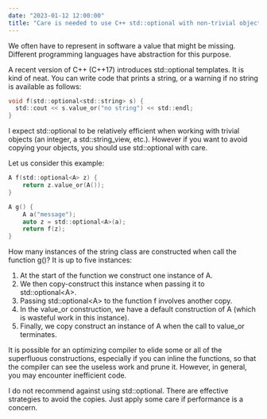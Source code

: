 ```yaml
---
date: "2023-01-12 12:00:00"
title: "Care is needed to use C++ std::optional with non-trivial objects"
---
```




We often have to represent in software a value that might be missing. Different programming languages have abstraction for this purpose.

A recent version of C++ (C++17) introduces std::optional templates. It is kind of neat. You can write code that prints a string, or a warning if no string is available as follows:
```C
void f(std::optional<std::string> s) {
  std::cout << s.value_or("no string") << std::endl;
}
```


I expect std::optional to be relatively efficient when working with trivial objects (an integer, a std::string_view, etc.). However if you want to avoid copying your objects, you should use std::optional with care.

Let us consider this example:
```C
A f(std::optional<A> z) {
    return z.value_or(A());
}

A g() { 
    A a("message"); 
    auto z = std::optional<A>(a); 
    return f(z); 
}
```


How many instances of the string class are constructed when call the function g()? It is up to five instances:

1. At the start of the function we construct one instance of A.
1. We then copy-construct this instance when passing it to std::optional&lt;A&gt;.
1. Passing std::optional&lt;A&gt; to the function f involves another copy.
1. In the value_or construction, we have a default construction of A (which is wasteful work in this instance).
1. Finally, we copy construct an instance of A when the call to value_or terminates.


It is possible for an optimizing compiler to elide some or all of the superfluous constructions, especially if you can inline the functions, so that the compiler can see the useless work and prune it. However, in general, you may encounter inefficient code.

I do not recommend against using std::optional. There are effective strategies to avoid the copies. Just apply some care if performance is a concern.

